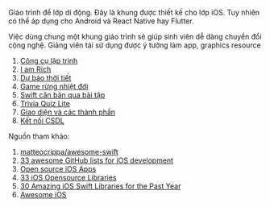 Giáo trình để lớp di động. Đây là khung được thiết kế cho lớp iOS. Tuy nhiên có thể áp dụng cho Android và React Native hay Flutter.

Việc dùng chung một khung giáo trình sẽ giúp sinh viên dễ dàng chuyển đổi cộng nghệ. Giảng viên tái sử dụng được ý tưởng làm app, graphics resource

1. [Công cụ lập trình](Tools.md)
2. [I am Rich](IAmRich.md)
3. [Dự báo thời tiết](WeatherForecast.md)
4. [Game rừng nhiệt đới](RainForest.md)
5. [Swift căn bản qua bài tập](SwiftProblem.md)
6. [Trivia Quiz Lite](TriviaQuizLite.md)
7. [Giao diện và các thành phần](UI.md)
8. [Kết nối CSDL](Database.md)

Nguồn tham khảo:
1. [matteocrippa/awesome-swift](https://github.com/matteocrippa/awesome-swift)
2. [33 awesome GitHub lists for iOS development](https://medium.com/flawless-app-stories/33-awesome-github-lists-for-ios-development-336691520d0f)
3. [Open source iOS Apps](https://github.com/dkhamsing/open-source-ios-apps)
4. [33 iOS Opensource Libraries](https://medium.com/app-coder-io/33-ios-open-source-libraries-that-will-dominate-2017-4762cf3ce449)
5. [30 Amazing iOS Swift Libraries for the Past Year](https://medium.mybridge.co/30-amazing-ios-swift-libraries-for-the-past-year-v-2018-7cf15027eee9)
6. [Awesome iOS](https://awesome-ios.readthedocs.io/)